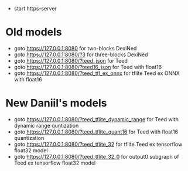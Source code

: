 - start https-server

# Old models

- goto https://127.0.0.1:8080 for two-blocks DexiNed
- goto https://127.0.0.1:8080/?3 for three-blocks DexiNed
- goto https://127.0.0.1:8080/?teed_json for Teed
- goto https://127.0.0.1:8080/?teed16_json for Teed with float16
- goto https://127.0.0.1:8080/?teed_tfl_ex_onnx for tflite Teed ex ONNX with float16

# New Daniil's models

- goto https://127.0.0.1:8080/?teed_tflite_dynamic_range for Teed with dynamic range quntization
- goto https://127.0.0.1:8080/?teed_tflite_quant16 for Teed with float16 quantization
- goto https://127.0.0.1:8080/?teed_tflite_32 for tflite Teed ex tensorflow float32 model
- goto https://127.0.0.1:8080/?teed_tflite_32_0 for output0 subgraph of Teed ex tensorflow float32 model